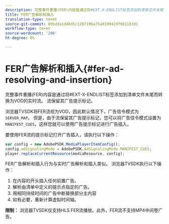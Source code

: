 ```yaml
---
description: 完整事件重播(FER)内容是通过将#EXT-X-ENDLIST标签添加到清单文件末尾而转换为VOD的实时流。 流保留其广告提示标记。
title: FER广告解析和插入
translation-type: tm+mt
source-git-commit: 89bdda1d4bd5c126f19ba75a819942df901183d1
workflow-type: tm+mt
source-wordcount: '206'
ht-degree: 0%

---
```



# FER广告解析和插入{#fer-ad-resolving-and-insertion}

完整事件重播(FER)内容是通过将#EXT-X-ENDLIST标签添加到清单文件末尾而转换为VOD的实时流。 流保留其广告提示标记。

浏览器TVSDK将FER流视为VOD，因此默认情况下，广告信令模式为`SERVER_MAP`。 但是，由于流保留其广告提示标记，您可以将广告信令模式设置为`MANIFEST_CUES`，这样您就可以使用广告提示标记进行广告插入。

要使用FER流的提示标记打开广告插入，请执行以下操作：

```js
var config = new AdobePSDK.MediaPlayerItemConfig(); 
config.adSignalingMode = AdobePSDK.AdSignalingMode.MANIFEST_CUES; 
player.replaceCurrentResource(mediaResource, config);
```

FER广告解析和插入行为与实时广告解析和插入类似。 浏览器TVSDK执行以下操作：

1. 在内容的开头插入任何前置广告。
1. 解析由清单中定义的提示点指定的广告。
1. 用相同持续时间的广告中断替换部分主内容
1. 如有必要，重新计算虚拟时间轴。

**限制：** 浏览器TVSDK仅支持HLS FER流播放。此外，FER流不支持MP4中间卷广告。
